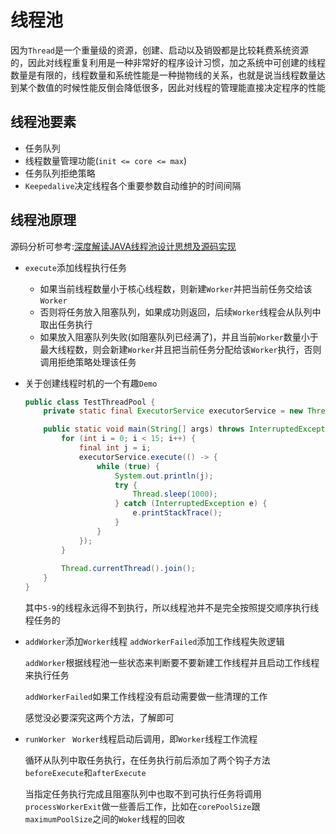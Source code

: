 # 线程池

因为`Thread`是一个重量级的资源，创建、启动以及销毁都是比较耗费系统资源的，因此对线程重复利用是一种非常好的程序设计习惯，加之系统中可创建的线程数量是有限的，线程数量和系统性能是一种抛物线的关系，也就是说当线程数量达到某个数值的时候性能反倒会降低很多，因此对线程的管理能直接决定程序的性能

## 线程池要素

- 任务队列
- 线程数量管理功能(`init <= core <= max`)
- 任务队列拒绝策略
- `Keepedalive`决定线程各个重要参数自动维护的时间间隔

## 线程池原理

源码分析可参考:[深度解读JAVA线程池设计思想及源码实现](https://juejin.im/entry/59b232ee6fb9a0248d25139a)

- `execute`添加线程执行任务
  - 如果当前线程数量小于核心线程数，则新建`Worker`并把当前任务交给该`Worker`
  - 否则将任务放入阻塞队列，如果成功则返回，后续`Worker`线程会从队列中取出任务执行
  - 如果放入阻塞队列失败(如阻塞队列已经满了)，并且当前`Worker`数量小于最大线程数，则会新建`Worker`并且把当前任务分配给该`Worker`执行，否则调用拒绝策略处理该任务

- 关于创建线程时机的一个有趣`Demo`

  ```java
  public class TestThreadPool {
      private static final ExecutorService executorService = new ThreadPoolExecutor(5, 10, 60, TimeUnit.SECONDS, new LinkedBlockingDeque<>(8));
  
      public static void main(String[] args) throws InterruptedException {
          for (int i = 0; i < 15; i++) {
              final int j = i;
              executorService.execute(() -> {
                  while (true) {
                      System.out.println(j);
                      try {
                          Thread.sleep(1000);
                      } catch (InterruptedException e) {
                          e.printStackTrace();
                      }
                  }
              });
          }
          
          Thread.currentThread().join();
      }
  }
  ```

  其中`5-9`的线程永远得不到执行，所以线程池并不是完全按照提交顺序执行线程任务的

- `addWorker`添加`Worker`线程 `addWorkerFailed`添加工作线程失败逻辑

  `addWorker`根据线程池一些状态来判断要不要新建工作线程并且启动工作线程来执行任务

  `addWorkerFailed`如果工作线程没有启动需要做一些清理的工作

  感觉没必要深究这两个方法，了解即可

- `runWorker ` `Worker`线程启动后调用，即`Worker`线程工作流程

  循环从队列中取任务执行，在任务执行前后添加了两个钩子方法`beforeExecute`和`afterExecute`

  当指定任务执行完成且阻塞队列中也取不到可执行任务将调用`processWorkerExit`做一些善后工作，比如在`corePoolSize`跟`maximumPoolSize`之间的`Woker`线程的回收

  